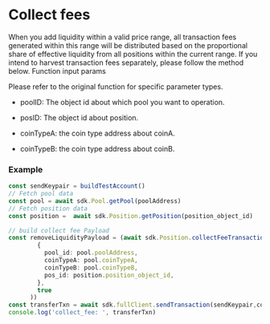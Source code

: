 # Collect fees

When you add liquidity within a valid price range, all transaction fees generated within this range will be distributed based on the proportional share of effective liquidity from all positions within the current range. If you intend to harvest transaction fees separately, please follow the method below.
Function input params

Please refer to the original function for specific parameter types.

+ poolID: The object id about which pool you want to operation.

+ posID: The object id about position.

+ coinTypeA: the coin type address about coinA.

+ coinTypeB: the coin type address about coinB.

### Example

```typescript
const sendKeypair = buildTestAccount()
// Fetch pool data
const pool = await sdk.Pool.getPool(poolAddress)
// Fetch position data
const position =  await sdk.Position.getPosition(position_object_id)

// build collect fee Payload
const removeLiquidityPayload = (await sdk.Position.collectFeeTransactionPayload(
        {
          pool_id: pool.poolAddress,
          coinTypeA: pool.coinTypeA,
          coinTypeB: pool.coinTypeB,
          pos_id: position.position_object_id,
        },
        true
      ))
const transferTxn = await sdk.fullClient.sendTransaction(sendKeypair,collectFeeTransactionPayload)
console.log('collect_fee: ', transferTxn)
```
